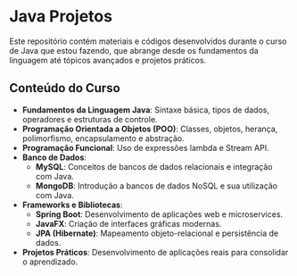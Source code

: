 # Java Projetos

Este repositório contém materiais e códigos desenvolvidos durante o curso de Java que estou fazendo, que abrange desde os fundamentos da linguagem até tópicos avançados e projetos práticos.

## Conteúdo do Curso

- **Fundamentos da Linguagem Java**: Sintaxe básica, tipos de dados, operadores e estruturas de controle.
- **Programação Orientada a Objetos (POO)**: Classes, objetos, herança, polimorfismo, encapsulamento e abstração.
- **Programação Funcional**: Uso de expressões lambda e Stream API.
- **Banco de Dados**:
  - **MySQL**: Conceitos de bancos de dados relacionais e integração com Java.
  - **MongoDB**: Introdução a bancos de dados NoSQL e sua utilização com Java.
- **Frameworks e Bibliotecas**:
  - **Spring Boot**: Desenvolvimento de aplicações web e microservices.
  - **JavaFX**: Criação de interfaces gráficas modernas.
  - **JPA (Hibernate)**: Mapeamento objeto-relacional e persistência de dados.
- **Projetos Práticos**: Desenvolvimento de aplicações reais para consolidar o aprendizado.